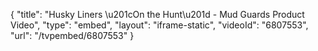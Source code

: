 {
    "title": "Husky Liners \u201cOn the Hunt\u201d  - Mud Guards Product Video",
    "type": "embed",
    "layout": "iframe-static",
    "videoId": "6807553",
    "url": "\/tvpembed\/6807553"
}